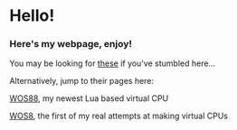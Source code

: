 # Hello!
### Here's my webpage, enjoy!

You may be looking for [these](https://bogg-cpu.github.io/home/main/VMs.md) if you've stumbled here...

Alternatively, jump to their pages here:

[WOS88](https://github.com/Bogg-cpu/WOS88), my newest Lua based virtual CPU

[WOS8](https://github.com/Bogg-cpu/WOS8), the first of my real attempts at making virtual CPUs
